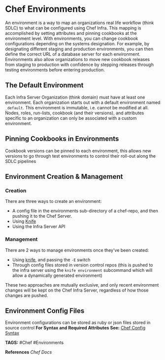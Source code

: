 # Chef Environments

An environment is a way to map an organizations real life workflow (think SDLC) to what can be configured using Chef Infra. This mapping is accomplished by setting attributes and pinning cookbooks at the environment level. With environments, you can change cookbook configurations depending on the systems designation.
For example, by designating different staging and production environments, you can then define the correct URL of a database server for each environment. Environments also allow organizations to move new cookbook releases from staging to production with confidence by stepping releases through testing environments before entering production.

## The Default Environment

Each Infra Server Organization (think domain) must have at least one environment. Each organization starts out with a default environment named `_default`. This environment is immutable, i.e. cannot be modified at all.
Nodes, roles, run-lists, cookbook (and their versions), and attributes specific to an organization can only be associated with a custom environment.

## Pinning Cookbooks in Environments

Cookbook versions can be pinned to each environment, this allows new versions to go through test environments to control their roll-out along the SDLC pipelines

## Environment Creation & Management

### Creation

There are three ways to create an environment:

* A config file in the environments sub-directory of a chef-repo, and then pushing it to the Chef Server.
* Using [Knife](<./ChefKnife.md> "./ChefKnife")
* Using the Infra Server API

### Management

There are 2 ways to manage environments once they've been created:

* Using [knife](<./ChefKnife.md> "./ChefKnife"), and passing the `-E` switch
* Through config files stored in version control repos (this is pushed to the infra server using the `knife environment` subcommand which will allow a dynamically generated environment)

These two approaches are mutually exclusive, and only recent environment changes will be kept on the Chef Infra Server, regardless of how those changes are pushed.

## Environment Config Files

Environment configurations can be stored as ruby or json files stored in source control
__For Syntax and Required Attributes See:__ [Chef Config Syntax](<./ChefConfigSyntax.md> "./ChefConfigSyntax")

__TAGS:__
#Chef #Environments

__References__ 
_Chef Docs_
